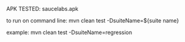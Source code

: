 APK TESTED: saucelabs.apk

to run on command line: mvn clean test -DsuiteName=${suite name}

example: mvn clean test -DsuiteName=regression